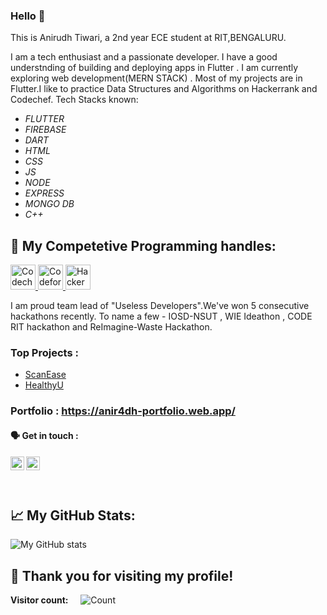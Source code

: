 ### Hello 👋

This is Anirudh Tiwari, a 2nd year ECE student at RIT,BENGALURU.

I am a tech enthusiast and a passionate developer. I have a good understnding of building and deploying apps in Flutter . I am currently exploring web development(MERN STACK) .
Most of my projects are in Flutter.I like to practice Data Structures and Algorithms on Hackerrank and Codechef.
Tech Stacks known:

* _FLUTTER_
* _FIREBASE_
* _DART_
* _HTML_
* _CSS_
* _JS_
* _NODE_
* _EXPRESS_
* _MONGO DB_
* _C++_

## 🧮 **My Competetive Programming handles:**

<p align="left"> <a href="https://www.codechef.com/users/anir4dh" target="_blank"> <img src="https://s3.amazonaws.com/codechef_shared/sites/all/themes/abessive/logo.svg" alt="Codechef" width="40" height="40"/> </a> <a href="https://codeforces.com/profile/4nirudh" target="_blank"> <img src="https://art.npanuhin.me/SVG/Codeforces/Codeforces.colored.svg" alt="Codeforces" width="40" height="40"/> </a> <a href="https://www.hackerrank.com/anirudh123321" target="_blank"> <img src="https://upload.wikimedia.org/wikipedia/commons/thumb/6/65/HackerRank_logo.png/900px-HackerRank_logo.png" alt="HackerRank" width="40" height="40"/> </a> </p>

I am proud team lead of "Useless Developers".We've won 5 consecutive hackathons recently. To name a few - IOSD-NSUT , WIE Ideathon , CODE RIT hackathon and ReImagine-Waste Hackathon.


### Top Projects :
- [ScanEase](https://github.com/Scanease/ScanEase-main)
- [HealthyU](https://github.com/anirudh-t4/healthyU)

### Portfolio :  https://anir4dh-portfolio.web.app/





#### 🗣 Get in touch :

[<img align="left" alt="Anirudh | LinkedIn" width="22px" src="https://cdn.jsdelivr.net/npm/simple-icons@v3/icons/linkedin.svg" />][linkedin]
[<img align="left" alt="Anirudh| Instagram" width="22px" src="https://cdn.jsdelivr.net/npm/simple-icons@v3/icons/instagram.svg" />][instagram]
<br /><br/><br />
##  📈 **My GitHub Stats:**

![My GitHub stats](https://github-readme-stats.vercel.app/api?username=anirudh-t4&show_icons=true&theme=great-gatsby&count_private=true) &nbsp; &nbsp;


[instagram]: https://www.instagram.com/anirudh_.4/
[linkedin]: https://www.linkedin.com/in/anirudh-tiwari-5a0ab7193/

## 👋 Thank you for visiting my profile!

 **Visitor count:** &nbsp; &nbsp; ![Count](https://profile-counter.glitch.me/anirudh-t4/count.svg)

